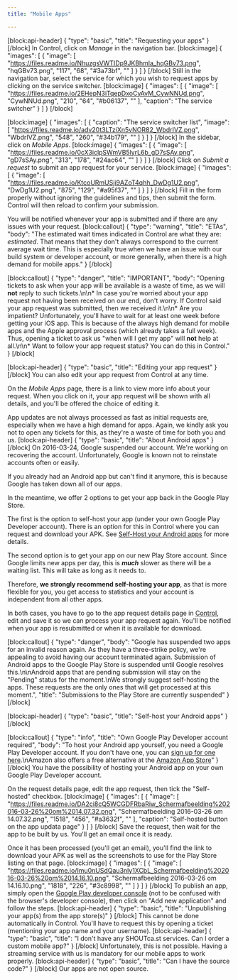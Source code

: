 ```yaml
---
title: "Mobile Apps"

---
```

[block:api-header]
{
  "type": "basic",
  "title": "Requesting your apps"
}
[/block]
In Control, click on *Manage* in the navigation bar.
[block:image]
{
  "images": [
    {
      "image": [
        "https://files.readme.io/NhuzgsVWTIDp9JKBhmla_hqGBv73.png",
        "hqGBv73.png",
        "117",
        "68",
        "#3a73bf",
        ""
      ]
    }
  ]
}
[/block]
Still in the navigation bar, select the service for which you wish to request apps by clicking on the service switcher.
[block:image]
{
  "images": [
    {
      "image": [
        "https://files.readme.io/2EHepN3iTqepDxoCyAvM_CywNNUd.png",
        "CywNNUd.png",
        "210",
        "64",
        "#b06137",
        ""
      ],
      "caption": "The service switcher"
    }
  ]
}
[/block]

[block:image]
{
  "images": [
    {
      "caption": "The service switcher list",
      "image": [
        "https://files.readme.io/adv20t3LTziXn5vNOR82_WbdrIVZ.png",
        "WbdrIVZ.png",
        "548",
        "260",
        "#34b179",
        ""
      ]
    }
  ]
}
[/block]
In the sidebar, click on *Mobile Apps*.
[block:image]
{
  "images": [
    {
      "image": [
        "https://files.readme.io/0cX3iclpSWmVB5lyrL6b_gD7sSAy.png",
        "gD7sSAy.png",
        "313",
        "178",
        "#24ac64",
        ""
      ]
    }
  ]
}
[/block]
Click on *Submit a request* to submit an app request for your service.
[block:image]
{
  "images": [
    {
      "image": [
        "https://files.readme.io/KtcoURmUSji9AZoT4qhh_DwDg1U2.png",
        "DwDg1U2.png",
        "875",
        "129",
        "#a95f37",
        ""
      ]
    }
  ]
}
[/block]
Fill in the form properly without ignoring the guidelines and tips, then submit the form. Control will then reload to confirm your submission.

You will be notified whenever your app is submitted and if there are any issues with your request.
[block:callout]
{
  "type": "warning",
  "title": "ETAs",
  "body": "The estimated wait times indicated in Control are what they are: *estimated*. That means that they don't always correspond to the current average wait time. This is especially true when we have an issue with our build system or developer account, or more generally, when there is a high demand for mobile apps."
}
[/block]

[block:callout]
{
  "type": "danger",
  "title": "IMPORTANT",
  "body": "Opening tickets to ask when your app will be available is a waste of time, as we will **not** reply to such tickets.\n\n* In case you're worried about your app request not having been received on our end, don't worry. If Control said your app request was submitted, then we received it.\n\n* Are you impatient? Unfortunately, you'll have to wait for at least one week before getting your iOS app. This is because of the always high demand for mobile apps and the Apple approval process (which already takes a full week). Thus, opening a ticket to ask us \"when will I get my app\" will **not** help at all.\n\n* Want to follow your app request status? You can do this in Control."
}
[/block]

[block:api-header]
{
  "type": "basic",
  "title": "Editing your app request"
}
[/block]
You can also edit your app request from Control at any time.

On the *Mobile Apps* page, there is a link to view more info about your request. When you click on it, your app request will be shown with all details, and you'll be offered the choice of editing it.

App updates are not always processed as fast as initial requests are, especially when we have a high demand for apps. Again, we kindly ask you not to open any tickets for this, as they're a waste of time for both you and us.
[block:api-header]
{
  "type": "basic",
  "title": "About Android apps"
}
[/block]
On 2016-03-24, Google suspended our account. We're working on recovering the account. Unfortunately, Google is known not to reinstate accounts often or easily.

If you already had an Android app but can't find it anymore, this is because Google has taken down all of our apps.

In the meantime, we offer 2 options to get your app back in the Google Play Store.

The first is the option to self-host your app (under your own Google Play Developer account). There is an option for this in Control where you can request and download your APK. See [Self-Host your Android apps](#self-host-your-android-apps) for more details.

The second option is to get your app on our new Play Store account. Since Google limits new apps per day, this is ***much*** slower as there will be a waiting list. This will take as long as it needs to.

Therefore, **we strongly recommend self-hosting your app**, as that is more flexible for you, you get access to statistics and your account is independent from all other apps.

In both cases, you have to go to the app request details page in [Control](https://control.shoutca.st), edit and save it so we can process your app request again. You'll be notified when your app is resubmitted or when it is available for download.

[block:callout]
{
  "type": "danger",
  "body": "Google has suspended two apps for an invalid reason again. As they have a three-strike policy, we're appealing to avoid having our account terminated again. Submission of Android apps to the Google Play Store is suspended until Google resolves this.\n\nAndroid apps that are pending submission will stay on the \"Pending\" status for the moment.\nWe strongly suggest self-hosting the apps. These requests are the only ones that will get processed at this moment.",
  "title": "Submissions to the Play Store are currently suspended"
}
[/block]

[block:api-header]
{
  "type": "basic",
  "title": "Self-host your Android apps"
}
[/block]

[block:callout]
{
  "type": "info",
  "title": "Own Google Play Developer account required",
  "body": "To host your Android app yourself, you need a Google Play Developer account. If you don't have one, you can [sign up for one here](https://play.google.com/apps/publish/signup/).\nAmazon also offers a free alternative at the [Amazon App Store](https://developer.amazon.com/public/support/submitting-your-app)"
}
[/block]
You have the possibility of hosting your Android app on your own Google Play Developer account.

On the request details page, edit the app request, then tick the "Self-hosted" checkbox.
[block:image]
{
  "images": [
    {
      "image": [
        "https://files.readme.io/DA2ci8cQ5WCGDFRbaRiw_Schermafbeelding%202016-03-26%20om%2014.07.32.png",
        "Schermafbeelding 2016-03-26 om 14.07.32.png",
        "1518",
        "456",
        "#a3632f",
        ""
      ],
      "caption": "Self-hosted button on the app updata page"
    }
  ]
}
[/block]
Save the request, then wait for the app to be built by us. You'll get an email once it is ready.

Once it has been processed (you'll get an email), you'll find the link to download your APK as well as the screenshots to use for the Play Store listing on that page.
[block:image]
{
  "images": [
    {
      "image": [
        "https://files.readme.io/Imu0nUSdQau3nly1XCbL_Schermafbeelding%202016-03-26%20om%2014.16.10.png",
        "Schermafbeelding 2016-03-26 om 14.16.10.png",
        "1818",
        "226",
        "#3c8998",
        ""
      ]
    }
  ]
}
[/block]
To publish an app, simply open the [Google Play developer console](https://play.google.com/apps/publish/) (not to be confused with the browser's developer console), then click on "Add new application" and follow the steps.
[block:api-header]
{
  "type": "basic",
  "title": "Unpublishing your app(s) from the app store(s)"
}
[/block]
This cannot be done automatically in Control. You'll have to request this by opening a ticket (mentioning your app name and your username).
[block:api-header]
{
  "type": "basic",
  "title": "I don't have any SHOUTca.st services. Can I order a custom mobile app?"
}
[/block]
Unfortunately, this is not possible. Having a streaming service with us is mandatory for our mobile apps to work properly.
[block:api-header]
{
  "type": "basic",
  "title": "Can I have the source code?"
}
[/block]
Our apps are not open source.